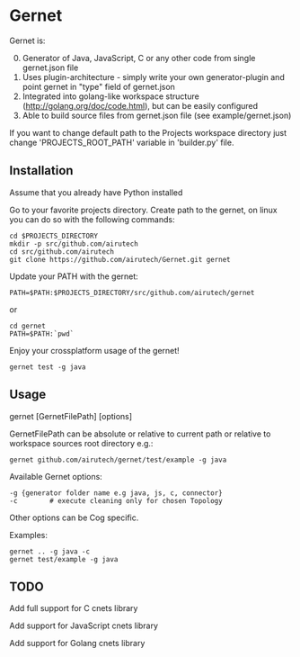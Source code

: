 Gernet
=====

Gernet is:

0. Generator of Java, JavaScript, C or any other code from single gernet.json file
1. Uses plugin-architecture - simply write your own generator-plugin and point gernet in "type" field of gernet.json
1. Integrated into golang-like workspace structure (http://golang.org/doc/code.html), but can be easily configured
2. Able to build source files from gernet.json file (see example/gernet.json)

If you want to change default path to the Projects workspace directory just change 'PROJECTS_ROOT_PATH' variable in 'builder.py' file. 

Installation
---

Assume that you already have Python installed

Go to your favorite projects directory. Create path to the gernet, on linux you can do so with the following commands:


    cd $PROJECTS_DIRECTORY
    mkdir -p src/github.com/airutech
    cd src/github.com/airutech
    git clone https://github.com/airutech/Gernet.git gernet

Update your PATH with the gernet:

    PATH=$PATH:$PROJECTS_DIRECTORY/src/github.com/airutech/gernet
    
or

    cd gernet
    PATH=$PATH:`pwd`
        
Enjoy your crossplatform usage of the gernet!

    gernet test -g java


Usage
---

gernet [GernetFilePath] [options]

GernetFilePath can be absolute or relative to current path or 
relative to workspace sources root directory e.g.:

    gernet github.com/airutech/gernet/test/example -g java

Available Gernet options:

    -g {generator folder name e.g java, js, c, connector}
    -c        # execute cleaning only for chosen Topology

Other options can be Cog specific.

Examples:

    gernet .. -g java -c
    gernet test/example -g java
    
TODO
---

Add full support for C cnets library

Add support for JavaScript cnets library

Add support for Golang cnets library

